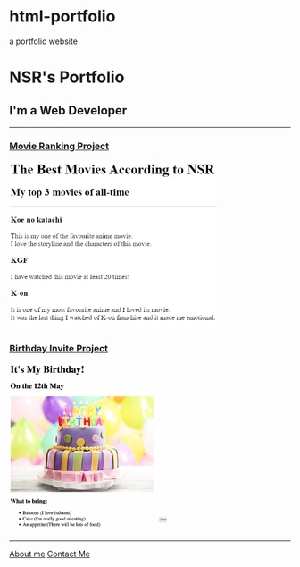 # html-portfolio
a portfolio website 
<!DOCTYPE html>
<html lang="en">
<head>
    <meta charset="UTF-8">
    <title>NSR's Portfolio</title>
</head>
<body>
    <h1>NSR's Portfolio</h1>
    <h2>I'm a Web Developer</h2>
    <hr />
    <h3><a href="./public/movie-ranking.html">Movie Ranking Project</a></h3>
    <img src="./assets/images/moive-ranking.PNG" height="300">
    <br />
    <h3><a href="./public/my-birthday.html">Birthday Invite Project</a></h3>
    <img src="./assets/images/birthday-invite.png" height="300">
    <hr />
    <a href="./public/about.html">About me</a>
    <a href="./public/contact.html"</a>Contact Me</a>
</body>
</html>

